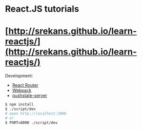 React.JS tutorials
===================
# [http://srekans.github.io/learn-reactjs/](http://srekans.github.io/learn-reactjs/)


Development:

- [React Router](https://github.com/rackt/react-router)
- [Webpack](http://webpack.github.io/)
- [pushstate-server](https://github.com/scottcorgan/pushstate-server)

```sh
$ npm install
$ ./script/dev
# open http://localhost:3000
# or
$ PORT=8000 ./script/dev
```

